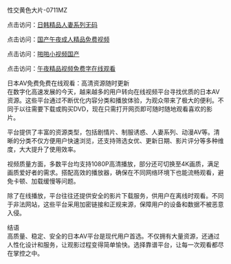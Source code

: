 性交黄色大片-0711MZ

点击访问：<a href="https://heiliaoxqkkct.pages.dev">日韩精品人妻系列无码</a>

点击访问：<a href="https://heiliaozj3tjd.pages.dev">国产午夜成人精品免费视频</a>

点击访问：<a href="https://heiliaowzu4ur.pages.dev">啪啪小视频国产</a>

点击访问：<a href="https://heiliaoxwd5i8.pages.dev">午夜精品视频免费字在线观看</a>

日本AV免费免费在线观看：高清资源随时更新  
在数字化高速发展的今天，越来越多的用户转向在线视频平台寻找优质的日本AV资源。这些平台通过不断优化内容分类和播放体验，为观众带来了极大的便利。不同于以往需要下载或购买DVD，现在只需打开网页即可随时随地观看喜欢的影片。

平台提供了丰富的资源类型，包括剧情片、制服诱惑、人妻系列、动漫AV等。清晰的分类不仅方便用户快速浏览，还支持筛选女优、更新日期、影片评分等多种维度，大大提升了使用效率。

视频质量方面，多数平台均支持1080P高清播放，部分还可切换至4K画质，满足画质爱好者的需求。搭配高效的播放器，确保在不同网络环境下也能流畅观看，避免卡顿、加载缓慢等问题。

除了在线播放，平台往往还提供安全的影片下载服务，供用户在离线时观看。不同于非法网站，这些平台采用加密链接和正规来源，保障用户的设备和数据不被恶意入侵。

结语  
高质量、稳定、安全的日本AV平台是现代用户首选。不仅拥有大量资源，还通过人性化设计和服务，让观影过程变得简单愉快。选择靠谱平台，让每一次观看都尽在掌控之中。

<span style="display:none;">[Canonical link](https://github.com/sisi40444/abcav01 )</span>

